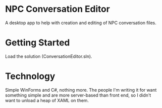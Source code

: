 # NPC Conversation Editor
A desktop app to help with creation and editing of NPC conversation files.

# Getting Started
Load the solution (ConversationEditor.sln).

# Technology
Simple WinForms and C#, nothing more. The people I'm writing it for want something simple and are 
more server-based than front end, so I didn't want to unload a heap of XAML on them.
